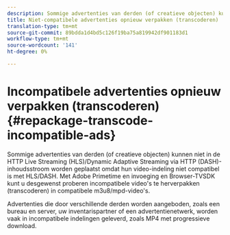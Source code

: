 ```yaml
---
description: Sommige advertenties van derden (of creatieve objecten) kunnen niet in de HTTP Live Streaming (HLS)/Dynamic Adaptive Streaming via HTTP (DASH)-inhoudsstroom worden geplaatst omdat hun video-indeling niet compatibel is met HLS/DASH. Met Adobe Primetime en invoeging en Browser-TVSDK kunt u desgewenst proberen incompatibele video's te herverpakken (transcoderen) in compatibele m3u8/mpd-video's.
title: Niet-compatibele advertenties opnieuw verpakken (transcoderen)
translation-type: tm+mt
source-git-commit: 89bdda1d4bd5c126f19ba75a819942df901183d1
workflow-type: tm+mt
source-wordcount: '141'
ht-degree: 0%

---
```



# Incompatibele advertenties opnieuw verpakken (transcoderen){#repackage-transcode-incompatible-ads}

Sommige advertenties van derden (of creatieve objecten) kunnen niet in de HTTP Live Streaming (HLS)/Dynamic Adaptive Streaming via HTTP (DASH)-inhoudsstroom worden geplaatst omdat hun video-indeling niet compatibel is met HLS/DASH. Met Adobe Primetime en invoeging en Browser-TVSDK kunt u desgewenst proberen incompatibele video&#39;s te herverpakken (transcoderen) in compatibele m3u8/mpd-video&#39;s.

Advertenties die door verschillende derden worden aangeboden, zoals een bureau en server, uw inventarispartner of een advertentienetwerk, worden vaak in incompatibele indelingen geleverd, zoals MP4 met progressieve download.
